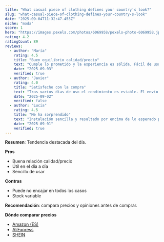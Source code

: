 ```yaml
---
title: "What casual piece of clothing defines your country’s look?"
slug: "what-casual-piece-of-clothing-defines-your-country-s-look"
date: "2025-09-04T11:32:47.455Z"
niche: "moda"
score: 1
hero: "https://images.pexels.com/photos/6069958/pexels-photo-6069958.jpeg?auto=compress&cs=tinysrgb&fit=crop&h=627&w=1200&auto=compress&cs=tinysrgb&w=1024&h=576&fit=crop"
rating: 4.2
ratingCount: 89
reviews:
  - author: "María"
    rating: 4.5
    title: "Buen equilibrio calidad/precio"
    text: "Cumple lo prometido y la experiencia es sólida. Fácil de usar y con detalles bien resueltos."
    date: "2025-09-03"
    verified: true
  - author: "Javier"
    rating: 4.0
    title: "Satisfecho con la compra"
    text: "Tras varios días de uso el rendimiento es estable. El envío llegó en buen estado."
    date: "2025-09-02"
    verified: false
  - author: "Lucía"
    rating: 4.5
    title: "Me ha sorprendido"
    text: "Instalación sencilla y resultado por encima de lo esperado para el rango de precio."
    date: "2025-09-01"
    verified: true
---
```


**Resumen**: Tendencia destacada del día.

**Pros**
- Buena relación calidad/precio
- Útil en el día a día
- Sencillo de usar

**Contras**
- Puede no encajar en todos los casos
- Stock variable

**Recomendación**: compara precios y opiniones antes de comprar.

**Dónde comparar precios**
- [Amazon (ES)](https://www.amazon.es/s?k=What+casual+piece+of+clothing+defines+your+country%E2%80%99s+look%3F&language=es_ES&tag=teknovashop25-21)
- [AliExpress](https://es.aliexpress.com/wholesale?SearchText=What+casual+piece+of+clothing+defines+your+country%E2%80%99s+look%3F)
- [SHEIN](https://es.shein.com/pdsearch?keyword=What+casual+piece+of+clothing+defines+your+country%E2%80%99s+look%3F)
